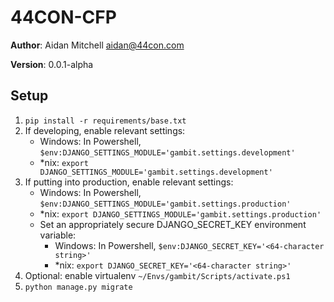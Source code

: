 # 44CON-CFP

**Author**: Aidan Mitchell <aidan@44con.com>

**Version**: 0.0.1-alpha

## Setup
1. `pip install -r requirements/base.txt`
2. If developing, enable relevant settings:
    * Windows: In Powershell, `$env:DJANGO_SETTINGS_MODULE='gambit.settings.development'`
    * \*nix: `export DJANGO_SETTINGS_MODULE='gambit.settings.development'`
3. If putting into production, enable relevant settings:
    * Windows: In Powershell, `$env:DJANGO_SETTINGS_MODULE='gambit.settings.production'`
    * \*nix: `export DJANGO_SETTINGS_MODULE='gambit.settings.production'`
    * Set an appropriately secure DJANGO_SECRET_KEY environment variable:
      * Windows: In Powershell, `$env:DJANGO_SECRET_KEY='<64-character string>'`
      * \*nix: `export DJANGO_SECRET_KEY='<64-character string>'`
4. Optional: enable virtualenv `~/Envs/gambit/Scripts/activate.ps1`
5. `python manage.py migrate`
